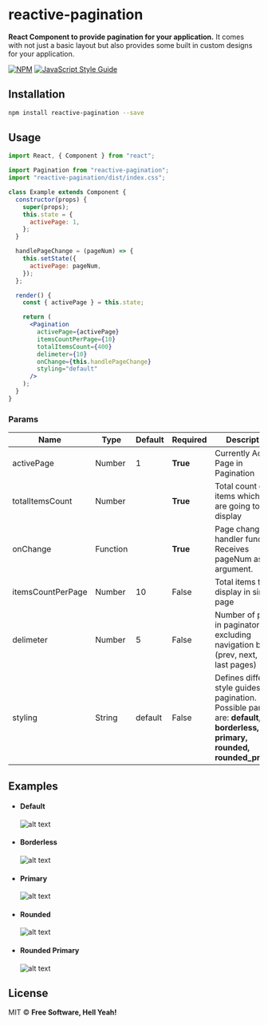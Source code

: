 # reactive-pagination

**React Component to provide pagination for your application.** It comes with not just a basic layout but also provides some built in custom designs for your application.

[![NPM](https://img.shields.io/npm/v/reactive-pagination.svg)](https://www.npmjs.com/package/reactive-pagination) [![JavaScript Style Guide](https://img.shields.io/badge/code_style-standard-brightgreen.svg)](https://standardjs.com)

## Installation

```bash
npm install reactive-pagination --save
```

## Usage

```jsx
import React, { Component } from "react";

import Pagination from "reactive-pagination";
import "reactive-pagination/dist/index.css";

class Example extends Component {
  constructor(props) {
    super(props);
    this.state = {
      activePage: 1,
    };
  }

  handlePageChange = (pageNum) => {
    this.setState({
      activePage: pageNum,
    });
  };

  render() {
    const { activePage } = this.state;

    return (
      <Pagination
        activePage={activePage}
        itemsCountPerPage={10}
        totalItemsCount={400}
        delimeter={10}
        onChange={this.handlePageChange}
        styling="default"
      />
    );
  }
}
```

### Params

| Name              | Type     | Default | Required | Description                                                                                                                    |
| ----------------- | -------- | ------- | -------- | ------------------------------------------------------------------------------------------------------------------------------ |
| activePage        | Number   | 1       | **True** | Currently Active Page in Pagination                                                                                            |
| totalItemsCount   | Number   |         | **True** | Total count of items which you are going to display                                                                            |
| onChange          | Function |         | **True** | Page change handler function. Receives pageNum as argument.                                                                    |
| itemsCountPerPage | Number   | 10      | False    | Total items to display in single page                                                                                          |
| delimeter         | Number   | 5       | False    | Number of pages in paginator, excluding navigation blocks (prev, next, first, last pages)                                      |
| styling           | String   | default | False    | Defines different style guides for pagination. Possible params are: **default, borderless, primary, rounded, rounded_primary** |

## Examples

- #### Default
  ![alt text](https://image.prntscr.com/image/u-d2hlkjSVK2zANmIPTK2g.png)
- #### Borderless
  ![alt text](https://image.prntscr.com/image/KVw0KOXjRiGWrtOsFrf1XQ.png)
- #### Primary
  ![alt text](https://image.prntscr.com/image/rwdNmpiJSja4LsjbI2o0Zg.png)
- #### Rounded
  ![alt text](https://image.prntscr.com/image/SM-gE2cNSkmsvdDhHMJm3A.png)
- #### Rounded Primary
  ![alt text](https://image.prntscr.com/image/HfDgaBXlRZqIq-UwU0C4_Q.png)

## License

MIT © [](https://github.com/)
**Free Software, Hell Yeah!**
